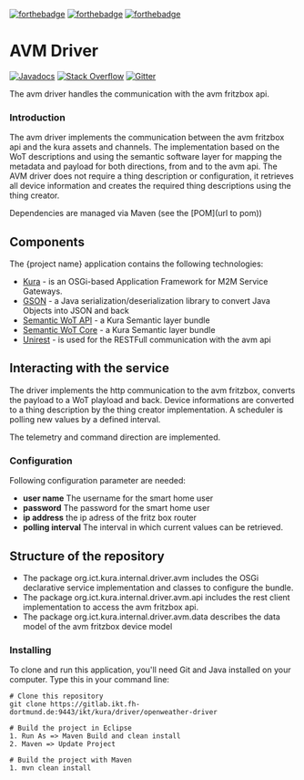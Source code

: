 [![forthebadge](https://forthebadge.com/images/badges/built-with-love.svg)](https://forthebadge.com)
[![forthebadge](https://forthebadge.com/images/badges/built-by-developers.svg)](https://forthebadge.com)
[![forthebadge](https://forthebadge.com/images/badges/made-with-java.svg)](https://forthebadge.com)
# AVM Driver


[![Javadocs](http://www.javadoc.io/badge/org.apache.camel/apache-camel.svg?color=brightgreen)](http://www.javadoc.io/doc/org.ict.kura.driver.avm-provider)
[![Stack Overflow](https://img.shields.io/:stack%20overflow-Kura--thing--directory-brightgreen.svg)](http://stackoverflow.com/questions/tagged/avm-provider)
[![Gitter](https://img.shields.io/gitter/room/apache/apache-camel.js.svg)](https://gitter.im/apache/apache-camel)

The avm driver handles the communication with the avm fritzbox api.

### Introduction
The avm driver implements the communication between the avm fritzbox api and the kura assets and channels. The implementation based on the WoT descriptions and using the semantic software layer for mapping the metadata and payload for both directions, from and to the avm api. The AVM driver does not require a thing description or configuration, it retrieves all device information and creates the required thing descriptions using the thing creator.

Dependencies are managed via Maven (see the [POM](url to pom))

## Components
The {project name} application contains the following technologies:
* [Kura](https://github.com/eclipse/kura) - is an OSGi-based Application Framework for M2M Service Gateways.
* [GSON](https://github.com/google/gson) -  a Java serialization/deserialization library to convert Java Objects into JSON and back
* [Semantic WoT API](https://gitlab.ikt.fh-dortmund.de:9443/ikt/kura/base/semantic-wot-api) - a Kura Semantic layer bundle
* [Semantic WoT Core](https://gitlab.ikt.fh-dortmund.de:9443/ikt/kura/base/semantic-wot-core) - a Kura Semantic layer bundle
* [Unirest](https://github.com/Kong/unirest-java) - is used for the RESTFull communication with the avm api


## Interacting with the service
The driver implements the http communication to the avm fritzbox, converts the payload to a WoT playload and back. Device informations are converted to a thing description by the thing creator implementation. A scheduler is polling new values by a defined interval.

The telemetry and command direction are implemented.

### Configuration
Following configuration parameter are needed: 

- **user name** The username for the smart home user
- **password** The password for the smart home user
- **ip address** the ip adress of the fritz box router
- **polling interval** The interval in which current values can be retrieved. 

## Structure of the repository
* The package org.ict.kura.internal.driver.avm includes the OSGi declarative service implementation and classes to configure the bundle.
* The package org.ict.kura.internal.driver.avm.api includes the rest client implementation to access the avm fritzbox api.
* The package org.ict.kura.internal.driver.avm.data describes the data model of the avm fritzbox device model


### Installing
To clone and run this application, you'll need Git and Java installed on your computer. Type this in your command line:
```
# Clone this repository
git clone https://gitlab.ikt.fh-dortmund.de:9443/ikt/kura/driver/openweather-driver

# Build the project in Eclipse
1. Run As => Maven Build and clean install
2. Maven => Update Project

# Build the project with Maven
1. mvn clean install

```
